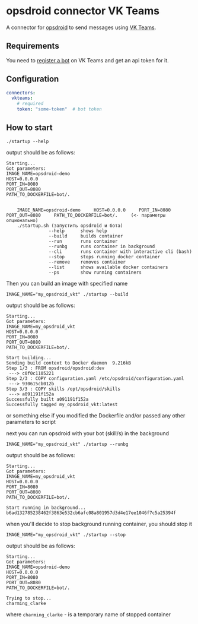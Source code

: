 # opsdroid connector VK Teams

A connector for [opsdroid](https://github.com/opsdroid/opsdroid) to send messages using [VK Teams](https://teams.vk.com/).

## Requirements

You need to [register a bot](https://myteam.mail.ru/botapi/) on VK Teams and get an api token for it.

## Configuration

```yaml
connectors:
  vkteams:
    # required
    token: "some-token"  # bot token
```

## How to start

```commandline
./startup --help
```

output should be as follows:

```
Starting...
Got parameters:
IMAGE_NAME=opsdroid-demo
HOST=0.0.0.0
PORT_IN=8080
PORT_OUT=8080
PATH_TO_DOCKERFILE=bot/.


    IMAGE_NAME=opsdroid-demo     HOST=0.0.0.0     PORT_IN=8080     PORT_OUT=8080     PATH_TO_DOCKERFILE=bot/.     (<- параметры опционально)
    ./startup.sh (запустить opsdroid и бота)
                --help      shows help
                --build     builds container
                --run       runs container
                --runbg     runs container in background
                --cli       runs container with interactive cli (bash)
                --stop      stops running docker container
                --remove    removes container
                --list      shows available docker containers
                --ps        show running containers
```

Then you can build an image with specified name

```commandline
IMAGE_NAME="my_opsdroid_vkt" ./startup --build
```

output should be as follows:

```
Starting...
Got parameters:
IMAGE_NAME=my_opsdroid_vkt
HOST=0.0.0.0
PORT_IN=8080
PORT_OUT=8080
PATH_TO_DOCKERFILE=bot/.

Start building...
Sending build context to Docker daemon  9.216kB
Step 1/3 : FROM opsdroid/opsdroid:dev
 ---> c0f0c1105221
Step 2/3 : COPY configuration.yaml /etc/opsdroid/configuration.yaml
 ---> 930615cb012b
Step 3/3 : COPY skills /opt/opsdroid/skills
 ---> a091191f152a
Successfully built a091191f152a
Successfully tagged my_opsdroid_vkt:latest
```

or something else if you modified the Dockerfile and/or passed any other parameters to script

next you can run opsdroid with your bot (skill/s) in the background

```commandline
IMAGE_NAME="my_opsdroid_vkt" ./startup --runbg
```

output should be as follows:

```
Starting...
Got parameters:
IMAGE_NAME=my_opsdroid_vkt
HOST=0.0.0.0
PORT_IN=8080
PORT_OUT=8080
PATH_TO_DOCKERFILE=bot/.

Start running in background...
b6ad132785238462f3863e532cb6afc08a801957d3d4e17ee1046f7c5a25394f
```

when you'll decide to stop background running container, you should stop it

```commandline
IMAGE_NAME="my_opsdroid_vkt" ./startup --stop
```

output should be as follows:

```
Starting...
Got parameters:
IMAGE_NAME=opsdroid-demo
HOST=0.0.0.0
PORT_IN=8080
PORT_OUT=8080
PATH_TO_DOCKERFILE=bot/.

Trying to stop...
charming_clarke
```

where `charming_clarke` - is a temporary name of stopped container
